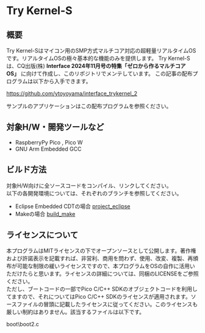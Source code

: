 ﻿# Try Kernel-S

## 概要

Try Kernel-Sはマイコン用のSMP方式マルチコア対応の超軽量リアルタイムOSです。リアルタイムOSの極々基本的な機能のみを提供します。
Try Kernel-Sは、CQ出版(株) **Interface 2024年11月号の特集「ゼロから作るマルチコアOS」** に向けて作成し、このリポジトリでメンテしています。
この記事の配布プログラムは以下から入手できます。

<https://github.com/ytoyoyama/interface_trykernel_2>

サンプルのアプリケーションはこの配布プログラムを参照ください。

## 対象H/W・開発ツールなど

- RaspberryPy Pico , Pico W
- GNU Arm Embedded GCC

## ビルド方法
対象H/W向けに全ソースコードをコンパイル、リンクしてください。  
以下の各開発環境については、それぞれのブランチを参照してください。  

- Eclipse Embedded CDTの場合 [project_eclipse](https://github.com/ytoyoyama/trykernel-s/tree/project_eclipse)
- Makeの場合   [build_make](https://github.com/ytoyoyama/trykernel-s/tree/build_make)

## ライセンスについて

本プログラムはMITライセンスの下でオープンソースとして公開します。著作権および許諾表示を記載すれば、非営利、商用を問わず、使用、改変、複製、再頒布が可能な制限の緩いライセンスですので、本プログラムをOSの自作に活用いただけたらと思います。ライセンスの詳細については、同梱のLICENSEをご参照ください。  
ただし、ブートコードの一部でPico C/C++ SDKのオブジェクトコードを利用してますので、それについてはPico C/C++ SDKのライセンスが適用されます。ソースファイルの冒頭に記載したライセンスに従ってください。このライセンスも厳しい制約はありません。該当するファイルは以下です。  

boot\boot2.c  
